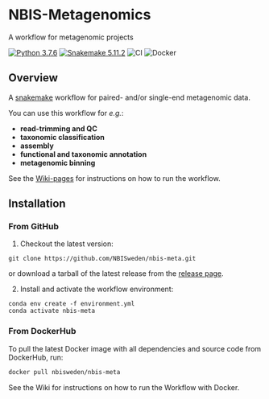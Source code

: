# NBIS-Metagenomics
A workflow for metagenomic projects

[![Python 3.7.6](https://img.shields.io/badge/python-3.7.6-brightgreen.svg)](https://www.python.org/downloads/release/python-376/)
[![Snakemake 5.11.2](https://img.shields.io/badge/snakemake-5.11.2-brightgreen.svg)](https://img.shields.io/badge/snakemake-5.11.2)
![CI](https://github.com/NBISweden/nbis-meta/workflows/CI/badge.svg?branch=master)
![Docker](https://img.shields.io/docker/pulls/nbisweden/nbis-meta)


## Overview
A [snakemake](http://snakemake.readthedocs.io/en/stable/) workflow for
paired- and/or single-end metagenomic data.

You can use this workflow for _e.g._:

- **read-trimming and QC**
- **taxonomic classification**
- **assembly**
- **functional and taxonomic annotation**
- **metagenomic binning**

See the [Wiki-pages](https://github.com/NBISweden/nbis-meta/wiki) for 
instructions on how to run the workflow.

## Installation

### From GitHub
1. Checkout the latest version:

```
git clone https://github.com/NBISweden/nbis-meta.git
```

or download a tarball of the latest release from the [release page](https://github.com/NBISweden/nbis-meta/releases).

2. Install and activate the workflow environment:

```
conda env create -f environment.yml
conda activate nbis-meta
```

### From DockerHub

To pull the latest Docker image with all dependencies and source code from
DockerHub, run:

```bash
docker pull nbisweden/nbis-meta
```

See the Wiki for instructions on how to run the Workflow with Docker.
